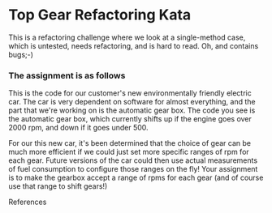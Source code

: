 # Top Gear Refactoring Kata
This is a refactoring challenge where we look at a single-method case, which is untested, needs refactoring, and is hard to read. Oh, and contains bugs;-)

### The assignment is as follows
This is the code for our customer's new environmentally friendly electric car. The car is very dependent on software for almost everything, and the part that we're working on is the automatic gear box. The code you see is the automatic gear box, which currently shifts up if the engine goes over 2000 rpm, and down if it goes under 500.

For our this new car, it's been determined that the choice of gear can be much more efficient if we could just set more specific ranges of rpm for each gear. Future versions of the car could then use actual measurements of fuel consumption to configure those ranges on the fly! Your assignment is to make the gearbox accept a range of rpms for each gear (and of course use that range to shift gears!)

References
